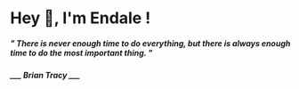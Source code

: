 <h1 title="head"> Hey 👋, I'm Endale !</h1>

**<h5><i>" There is never enough time to do everything, but there is always enough time to do the most important thing. "</i></h5>**

*<b>___ Brian Tracy ___</b>*
